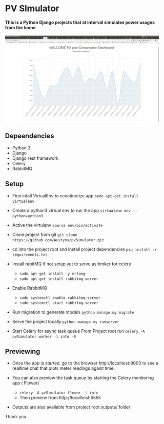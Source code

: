 # PV SImulator
#### This is a Python Django projects that at interval simulates power usages from the home
![In a single picture](https://raw.githubusercontent.com/Austyns/pvSimulator/master/screen1.png)

## Depeendencies
- Python 3
- Django
- Django rest framework
- Celery 
- RabbitMQ

## Setup
- First intall VirtualEnv to conatinerize app `sudo apt-get install virtualenv`
- Create a python3 virtual env to run the app `virtualenv env --python=python3`
- Active the virtulenv `source env/bin/activate`
- Clone project from git `git clone https://github.com/Austyns/pvSimulator.git`
- cd into the project root and install project dependencies `pip install -r requirements.txt`
- Install rabitMQ if not setup yet to serve as broker for celery
	- ```sudo apt-get install -y erlang```
	- ```sudo apt-get install rabbitmq-server```

- Enable RabbitMQ
	- `sudo systemctl enable rabbitmq-server`
	- `sudo systemctl start rabbitmq-server`

- Run migration to generate models
	`python manage.my migrate`

- Serve the project locally
	`python manage.my runserver`

- Start Celery for async task queue
	From Project root run 
	`celery -A pvSimulator worker -l info -B`

## Previewing
- Once the app is started, go to the browser
http://localhost:8000 to see a realtime chat that plots meter readings againt time.

- You can also preview the task queue by starting the Celery monitoring app ( Flower)
	- `celery -A pvSimulator flower -l info`
	- Then preview from http://localhost:5555

- Outputs are also available from project root outputs/ folder



Thank you 
